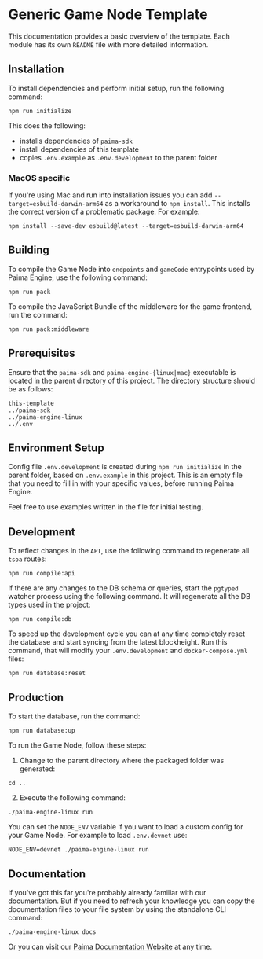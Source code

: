 # Generic Game Node Template

This documentation provides a basic overview of the template. Each module has its own `README` file with more detailed information.

## Installation

To install dependencies and perform initial setup, run the following command:

```
npm run initialize
```

This does the following:

- installs dependencies of `paima-sdk`
- install dependencies of this template
- copies `.env.example` as `.env.development` to the parent folder

### MacOS specific

If you're using Mac and run into installation issues you can add `--target=esbuild-darwin-arm64` as a workaround to `npm install`. This installs the correct version of a problematic package. For example:

```
npm install --save-dev esbuild@latest --target=esbuild-darwin-arm64
```

## Building

To compile the Game Node into `endpoints` and `gameCode` entrypoints used by Paima Engine, use the following command:

```
npm run pack
```

To compile the JavaScript Bundle of the middleware for the game frontend, run the command:

```
npm run pack:middleware
```

## Prerequisites

Ensure that the `paima-sdk` and `paima-engine-{linux|mac}` executable is located in the parent directory of this project. The directory structure should be as follows:

```
this-template
../paima-sdk
../paima-engine-linux
../.env
```

## Environment Setup

Config file `.env.development` is created during `npm run initialize` in the parent folder, based on `.env.example` in this project. This is an empty file that you need to fill in with your specific values, before running Paima Engine.

Feel free to use examples written in the file for initial testing.

## Development

To reflect changes in the `API`, use the following command to regenerate all `tsoa` routes:

```
npm run compile:api
```

If there are any changes to the DB schema or queries, start the `pgtyped` watcher process using the following command. It will regenerate all the DB types used in the project:

```
npm run compile:db
```

To speed up the development cycle you can at any time completely reset the database and start syncing from the latest blockheight. Run this command, that will modify your `.env.development` and `docker-compose.yml` files:

```
npm run database:reset
```

## Production

To start the database, run the command:

```
npm run database:up
```

To run the Game Node, follow these steps:

1. Change to the parent directory where the packaged folder was generated:

```
cd ..
```

2. Execute the following command:

```
./paima-engine-linux run
```

You can set the `NODE_ENV` variable if you want to load a custom config for your Game Node. For example to load `.env.devnet` use:

```
NODE_ENV=devnet ./paima-engine-linux run
```

## Documentation

If you've got this far you're probably already familiar with our documentation. But if you need to refresh your knowledge you can copy the documentation files to your file system by using the standalone CLI command:

```
./paima-engine-linux docs
```

Or you can visit our [Paima Documentation Website](docs.paimastudios.com) at any time.
